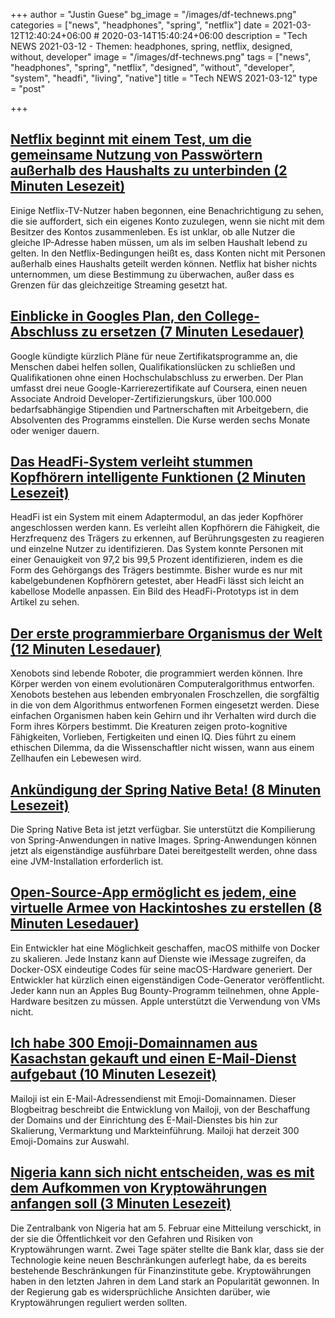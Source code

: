 +++
author = "Justin Guese"
bg_image = "/images/df-technews.png"
categories = ["news", "headphones", "spring", "netflix"]
date = 2021-03-12T12:40:24+06:00 # 2020-03-14T15:40:24+06:00
description = "Tech NEWS 2021-03-12 - Themen: headphones, spring, netflix, designed, without, developer"
image = "/images/df-technews.png"
tags = ["news", "headphones", "spring", "netflix", "designed", "without", "developer", "system", "headfi", "living", "native"]
title = "Tech NEWS 2021-03-12"
type = "post"

+++

## [Netflix beginnt mit einem Test, um die gemeinsame Nutzung von Passwörtern außerhalb des Haushalts zu unterbinden (2 Minuten Lesezeit)](https://thestreamable.com/news/netflix-begins-test-to-crack-down-on-password-sharing-outside-your-household)

 Einige Netflix-TV-Nutzer haben begonnen, eine Benachrichtigung zu sehen, die sie auffordert, sich ein eigenes Konto zuzulegen, wenn sie nicht mit dem Besitzer des Kontos zusammenleben. Es ist unklar, ob alle Nutzer die gleiche IP-Adresse haben müssen, um als im selben Haushalt lebend zu gelten. In den Netflix-Bedingungen heißt es, dass Konten nicht mit Personen außerhalb eines Haushalts geteilt werden können. Netflix hat bisher nichts unternommen, um diese Bestimmung zu überwachen, außer dass es Grenzen für das gleichzeitige Streaming gesetzt hat.

## [Einblicke in Googles Plan, den College-Abschluss zu ersetzen (7 Minuten Lesedauer)](https://www.inc.com/justin-bariso/inside-googles-plan-to-disrupt-college-degree-exclusive.html)

 Google kündigte kürzlich Pläne für neue Zertifikatsprogramme an, die Menschen dabei helfen sollen, Qualifikationslücken zu schließen und Qualifikationen ohne einen Hochschulabschluss zu erwerben. Der Plan umfasst drei neue Google-Karrierezertifikate auf Coursera, einen neuen Associate Android Developer-Zertifizierungskurs, über 100.000 bedarfsabhängige Stipendien und Partnerschaften mit Arbeitgebern, die Absolventen des Programms einstellen. Die Kurse werden sechs Monate oder weniger dauern.

## [Das HeadFi-System verleiht stummen Kopfhörern intelligente Funktionen (2 Minuten Lesezeit)](https://newatlas.com/wearables/headfi-dumb-headphones-smart-functions/)

 HeadFi ist ein System mit einem Adaptermodul, an das jeder Kopfhörer angeschlossen werden kann. Es verleiht allen Kopfhörern die Fähigkeit, die Herzfrequenz des Trägers zu erkennen, auf Berührungsgesten zu reagieren und einzelne Nutzer zu identifizieren. Das System konnte Personen mit einer Genauigkeit von 97,2 bis 99,5 Prozent identifizieren, indem es die Form des Gehörgangs des Trägers bestimmte. Bisher wurde es nur mit kabelgebundenen Kopfhörern getestet, aber HeadFi lässt sich leicht an kabellose Modelle anpassen. Ein Bild des HeadFi-Prototyps ist in dem Artikel zu sehen.

## [Der erste programmierbare Organismus der Welt (12 Minuten Lesedauer)](https://pioneerworks.org/broadcast/xenobots-claire-evans/)

 Xenobots sind lebende Roboter, die programmiert werden können. Ihre Körper werden von einem evolutionären Computeralgorithmus entworfen. Xenobots bestehen aus lebenden embryonalen Froschzellen, die sorgfältig in die von dem Algorithmus entworfenen Formen eingesetzt werden. Diese einfachen Organismen haben kein Gehirn und ihr Verhalten wird durch die Form ihres Körpers bestimmt. Die Kreaturen zeigen proto-kognitive Fähigkeiten, Vorlieben, Fertigkeiten und einen IQ. Dies führt zu einem ethischen Dilemma, da die Wissenschaftler nicht wissen, wann aus einem Zellhaufen ein Lebewesen wird.

## [Ankündigung der Spring Native Beta! (8 Minuten Lesezeit)](https://spring.io/blog/2021/03/11/announcing-spring-native-beta)

 Die Spring Native Beta ist jetzt verfügbar. Sie unterstützt die Kompilierung von Spring-Anwendungen in native Images. Spring-Anwendungen können jetzt als eigenständige ausführbare Datei bereitgestellt werden, ohne dass eine JVM-Installation erforderlich ist.

## [Open-Source-App ermöglicht es jedem, eine virtuelle Armee von Hackintoshes zu erstellen (8 Minuten Lesedauer)](https://www.vice.com/en/article/akdmb8/open-source-app-lets-anyone-create-a-virtual-army-of-hackintoshes)

 Ein Entwickler hat eine Möglichkeit geschaffen, macOS mithilfe von Docker zu skalieren. Jede Instanz kann auf Dienste wie iMessage zugreifen, da Docker-OSX eindeutige Codes für seine macOS-Hardware generiert. Der Entwickler hat kürzlich einen eigenständigen Code-Generator veröffentlicht. Jeder kann nun an Apples Bug Bounty-Programm teilnehmen, ohne Apple-Hardware besitzen zu müssen. Apple unterstützt die Verwendung von VMs nicht.

## [Ich habe 300 Emoji-Domainnamen aus Kasachstan gekauft und einen E-Mail-Dienst aufgebaut (10 Minuten Lesezeit)](https://tinyprojects.dev/projects/mailoji)

 Mailoji ist ein E-Mail-Adressendienst mit Emoji-Domainnamen. Dieser Blogbeitrag beschreibt die Entwicklung von Mailoji, von der Beschaffung der Domains und der Einrichtung des E-Mail-Dienstes bis hin zur Skalierung, Vermarktung und Markteinführung. Mailoji hat derzeit 300 Emoji-Domains zur Auswahl.

## [Nigeria kann sich nicht entscheiden, was es mit dem Aufkommen von Kryptowährungen anfangen soll (3 Minuten Lesezeit)](https://restofworld.org/2021/nigerian-authorities-are-struggling-to-figure-out-what-to-do-about-the-rise-and-rise-of-cryptocurrency/)

 Die Zentralbank von Nigeria hat am 5. Februar eine Mitteilung verschickt, in der sie die Öffentlichkeit vor den Gefahren und Risiken von Kryptowährungen warnt. Zwei Tage später stellte die Bank klar, dass sie der Technologie keine neuen Beschränkungen auferlegt habe, da es bereits bestehende Beschränkungen für Finanzinstitute gebe. Kryptowährungen haben in den letzten Jahren in dem Land stark an Popularität gewonnen. In der Regierung gab es widersprüchliche Ansichten darüber, wie Kryptowährungen reguliert werden sollten.

